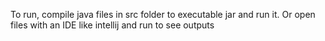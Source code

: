 To run, compile java files in src folder to executable jar and run it.
Or open files with an IDE like intellij and run to see outputs